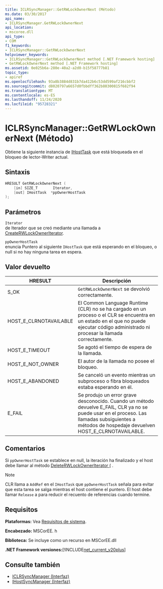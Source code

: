 ```yaml
---
title: ICLRSyncManager::GetRWLockOwnerNext (Método)
ms.date: 03/30/2017
api_name:
- ICLRSyncManager.GetRWLockOwnerNext
api_location:
- mscoree.dll
api_type:
- COM
f1_keywords:
- ICLRSyncManager::GetRWLockOwnerNext
helpviewer_keywords:
- ICLRSyncManager::GetRWLockOwnerNext method [.NET Framework hosting]
- GetRWLockOwnerNext method [.NET Framework hosting]
ms.assetid: 0e025b6a-280e-40a2-a2d0-b15f58777b81
topic_type:
- apiref
ms.openlocfilehash: 93a8b3884d831b7da412b6c53dd599af216cbbf2
ms.sourcegitcommit: d8020797a6657d0fbbdff362b80300815f682f94
ms.translationtype: MT
ms.contentlocale: es-ES
ms.lasthandoff: 11/24/2020
ms.locfileid: "95728321"
---
```

# <a name="iclrsyncmanagergetrwlockownernext-method"></a>ICLRSyncManager::GetRWLockOwnerNext (Método)

Obtiene la siguiente instancia de [IHostTask](ihosttask-interface.md) que está bloqueada en el bloqueo de lector-Writer actual.  
  
## <a name="syntax"></a>Sintaxis  
  
```cpp
HRESULT GetRWLockOwnerNext (  
    [in] SIZE_T       Iterator,  
    [out] IHostTask  *ppOwnerHostTask  
);  
```  
  
## <a name="parameters"></a>Parámetros  

 `Iterator`  
 de Iterador que se creó mediante una llamada a [CreateRWLockOwnerIterator](iclrsyncmanager-createrwlockowneriterator-method.md).  
  
 `ppOwnerHostTask`  
 enuncia Puntero al siguiente `IHostTask` que está esperando en el bloqueo, o null si no hay ninguna tarea en espera.  
  
## <a name="return-value"></a>Valor devuelto  
  
|HRESULT|Descripción|  
|-------------|-----------------|  
|S_OK|`GetRWLockOwnerNext` se devolvió correctamente.|  
|HOST_E_CLRNOTAVAILABLE|El Common Language Runtime (CLR) no se ha cargado en un proceso o el CLR se encuentra en un estado en el que no puede ejecutar código administrado ni procesar la llamada correctamente.|  
|HOST_E_TIMEOUT|Se agotó el tiempo de espera de la llamada.|  
|HOST_E_NOT_OWNER|El autor de la llamada no posee el bloqueo.|  
|HOST_E_ABANDONED|Se canceló un evento mientras un subproceso o fibra bloqueados estaba esperando en él.|  
|E_FAIL|Se produjo un error grave desconocido. Cuando un método devuelve E_FAIL, CLR ya no se puede usar en el proceso. Las llamadas subsiguientes a métodos de hospedaje devuelven HOST_E_CLRNOTAVAILABLE.|  
  
## <a name="remarks"></a>Comentarios  

 Si `ppOwnerHostTask` se establece en null, la iteración ha finalizado y el host debe llamar al método [DeleteRWLockOwnerIterator (](iclrsyncmanager-deleterwlockowneriterator-method.md) .  
  
> [!NOTE]
> CLR llama a `AddRef` en el `IHostTask` que `ppOwnerHostTask` señala para evitar que esta tarea se salga mientras el host contiene el puntero. El host debe llamar `Release` a para reducir el recuento de referencias cuando termine.  
  
## <a name="requirements"></a>Requisitos  

 **Plataformas:** Vea [Requisitos de sistema](../../get-started/system-requirements.md).  
  
 **Encabezado:** MSCorEE. h  
  
 **Biblioteca:** Se incluye como un recurso en MSCorEE.dll  
  
 **.NET Framework versiones:**[!INCLUDE[net_current_v20plus](../../../../includes/net-current-v20plus-md.md)]  
  
## <a name="see-also"></a>Consulte también

- [ICLRSyncManager (Interfaz)](iclrsyncmanager-interface.md)
- [IHostSyncManager (Interfaz)](ihostsyncmanager-interface.md)
